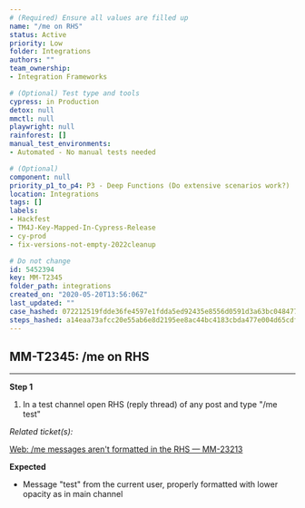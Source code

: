 ```yaml
---
# (Required) Ensure all values are filled up
name: "/me on RHS"
status: Active
priority: Low
folder: Integrations
authors: ""
team_ownership: 
- Integration Frameworks

# (Optional) Test type and tools
cypress: in Production
detox: null
mmctl: null
playwright: null
rainforest: []
manual_test_environments: 
- Automated - No manual tests needed

# (Optional)
component: null
priority_p1_to_p4: P3 - Deep Functions (Do extensive scenarios work?)
location: Integrations
tags: []
labels: 
- Hackfest
- TM4J-Key-Mapped-In-Cypress-Release
- cy-prod
- fix-versions-not-empty-2022cleanup

# Do not change
id: 5452394
key: MM-T2345
folder_path: integrations
created_on: "2020-05-20T13:56:06Z"
last_updated: ""
case_hashed: 072212519fdde36fe4597e1fdda5ed92435e8556d0591d3a63bc048477ed7f3ee905c5855edf8276f4262dc9accffe0b
steps_hashed: a14eaa73afcc20e55ab6e8d2195ee8ac44bc4183cbda477e004d65cdf0f92436aec373ad5e77ded6a0ea53d3fceaa8e4
---
```


## MM-T2345: /me on RHS

---

**Step 1**

1. In a test channel open RHS (reply thread) of any post and type "/me test"

_Related ticket(s):_

[Web: /me messages aren't formatted in the RHS — MM-23213](https://mattermost.atlassian.net/browse/MM-23213)

**Expected**

- Message "test" from the current user, properly formatted with lower opacity as in main channel
